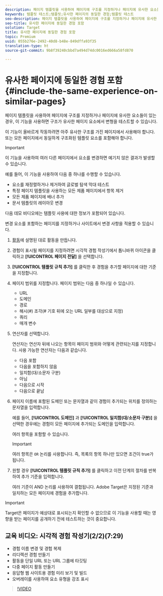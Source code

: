 ```yaml
---
description: 페이지 템플릿을 사용하여 페이지에 구조를 지정하거나 페이지에 유사한 요소들이 있는 경우, 이 기능을 사용하면 구조가 유사한 페이지 요소에서 변형을 테스트할 수 있습니다.
keywords: 템플릿 테스트;템플릿;유사한 페이지의 동일한 경험;템플릿 테스트
seo-description: 페이지 템플릿을 사용하여 페이지에 구조를 지정하거나 페이지에 유사한 요소들이 있는 경우, 이 기능을 사용하면 구조가 유사한 페이지 요소에서 변형을 테스트할 수 있습니다.
seo-title: 유사한 페이지에 동일한 경험 포함
solution: Target
title: 유사한 페이지에 동일한 경험 포함
topic: Premium
uuid: 055b276e-2492-40d8-b48e-849dffa93f35
translation-type: ht
source-git-commit: 9b8f39240cbbd7a494d74dc0016ed666a58fd870

---
```



# 유사한 페이지에 동일한 경험 포함{#include-the-same-experience-on-similar-pages}

페이지 템플릿을 사용하여 페이지에 구조를 지정하거나 페이지에 유사한 요소들이 있는 경우, 이 기능을 사용하면 구조가 유사한 페이지 요소에서 변형을 테스트할 수 있습니다.

이 기능이 올바르게 작동하려면 아주 유사한 구조를 가진 페이지에서 사용해야 합니다. 또는 모든 페이지에서 동일하게 구조화된 템플릿 요소를 포함해야 합니다.

>[!IMPORTANT]
>
>이 기능을 사용하여 여러 다른 페이지에서 요소를 변경하면 예기치 않은 결과가 발생할 수 있습니다.

예를 들어, 이 기능을 사용하여 다음 중 하나를 수행할 수 있습니다.

* 요소를 재정렬하거나 제거하여 글로벌 탐색 막대 테스트
* 특정 페이지 템플릿을 사용하는 모든 제품 페이지에서 항목 제거
* 모든 제품 페이지에 배너 추가
* 문서 템플릿의 레이아웃 변경

다음 데모 비디오에는 템플릿 사용에 대한 정보가 포함되어 있습니다.

변경 요소를 포함하는 페이지를 지정하거나 사이트에서 변경 사항을 적용할 수 있습니다.

1. [활동](../../c-activities/activities.md#concept_D317A95A1AB54674BA7AB65C7985BA03)에 설명된 대로 활동을 만듭니다.
1. 경험이 표시될 페이지를 지정하려면 시각적 경험 작성기에서 톱니바퀴 아이콘을 클릭하고 **[!UICONTROL 페이지 전달]** 을 선택합니다.
1. **[!UICONTROL 템플릿 규칙 추가]** 를 클릭한 후 경험을 추가할 페이지에 대한 기준을 지정합니다.

1. 페이지 범위를 지정합니다. 페이지 범위는 다음 중 하나일 수 있습니다.

   * URL
   * 도메인
   * 경로
   * 해시(#) 조각(# 기호 뒤에 오는 URL 일부를 대상으로 지정)
   * 쿼리
   * 매개 변수

1. 연산자를 선택합니다.

   연산자는 연산자 뒤에 나오는 항목이 페이지 범위와 어떻게 관련되는지를 지정합니다. 사용 가능한 연산자는 다음과 같습니다.

   * 다음 포함
   * 다음을 포함하지 않음
   * 일치함(대/소문자 구분)
   * 아님
   * 다음으로 시작
   * 다음으로 끝남

1. 페이지 이름에 포함된 도메인 또는 문자열과 같이 경험이 추가되는 위치를 정의하는 문자열을 입력합니다.

   예를 들어, **[!UICONTROL 도메인]** 과 **[!UICONTROL 일치함(대/소문자 구분)]** 을 선택한 경우에는 경험이 모든 페이지에 추가되는 도메인을 입력합니다.

   여러 항목을 포함할 수 있습니다.

   >[!IMPORTANT]
   >
   >여러 항목은 `OR` 논리를 사용합니다. 즉, 목록의 항목 하나만 있으면 조건이 true가 됩니다.

1. 원할 경우 **[!UICONTROL 템플릿 규칙 추가]** 를 클릭하고 이전 단계의 절차를 반복하여 추가 기준을 입력합니다.

   여러 기준이 AND 논리를 사용하여 결합됩니다. Adobe Target은 지정된 기준과 일치하는 모든 페이지에 경험을 추가합니다.

>[!IMPORTANT]
>
> Target은 페이지가 예상대로 표시되는지 확인할 수 없으므로 이 기능을 사용할 때는 영향을 받는 페이지를 공개하기 전에 테스트하는 것이 중요합니다.

## 교육 비디오: 시각적 경험 작성기(2/2)(7:29)

* 경험 이름 변경 및 경험 복제
* 리디렉션 경험 만들기
* 활동을 단일 URL 또는 URL 그룹에 타깃팅
* 다중 페이지 활동 만들기
* 응답형 웹 사이트용 경험 미리 보기 및 빌드
* 오버레이를 사용하여 요소 유형을 강조 표시

>[!VIDEO](https://video.tv.adobe.com/v/17401)